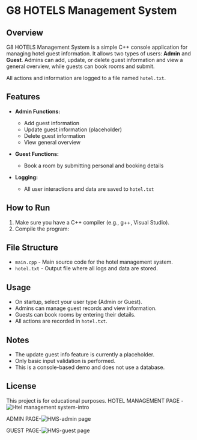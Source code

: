 # G8 HOTELS Management System

## Overview

G8 HOTELS Management System is a simple C++ console application for managing hotel guest information. It allows two types of users: **Admin** and **Guest**. Admins can add, update, or delete guest information and view a general overview, while guests can book rooms and submit.



All actions and information are logged to a file named `hotel.txt`.

## Features

- **Admin Functions:**
  - Add guest information
  - Update guest information (placeholder)
  - Delete guest information
  - View general overview

- **Guest Functions:**
  - Book a room by submitting personal and booking details

- **Logging:**
  - All user interactions and data are saved to `hotel.txt`

## How to Run

1. Make sure you have a C++ compiler (e.g., g++, Visual Studio).
2. Compile the program:

## File Structure

- `main.cpp` - Main source code for the hotel management system.
- `hotel.txt` - Output file where all logs and data are stored.

## Usage

- On startup, select your user type (Admin or Guest).
- Admins can manage guest records and view information.
- Guests can book rooms by entering their details.
- All actions are recorded in `hotel.txt`.

## Notes

- The update guest info feature is currently a placeholder.
- Only basic input validation is performed.
- This is a console-based demo and does not use a database.

## License

This project is for educational purposes.
HOTEL MANAGEMENT PAGE - ![Htel management system-intro](https://github.com/user-attachments/assets/c0e83152-adb7-4481-8539-cb8cebb9a70f)

ADMIN PAGE-![HMS-admin page](https://github.com/user-attachments/assets/adcfc140-001c-45ee-ae5e-21e0b6e21ed3)

GUEST PAGE-![HMS-guest page](https://github.com/user-attachments/assets/f6d9e3cd-d39e-43b1-a125-42e955691a93)
